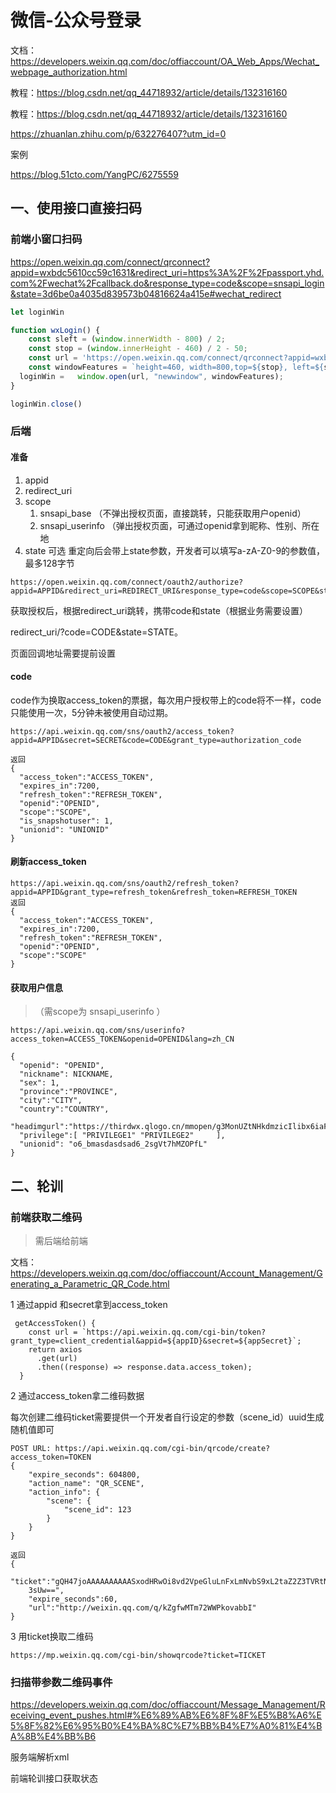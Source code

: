 # 微信-公众号登录

文档：https://developers.weixin.qq.com/doc/offiaccount/OA_Web_Apps/Wechat_webpage_authorization.html

教程：https://blog.csdn.net/qq_44718932/article/details/132316160

教程：https://blog.csdn.net/qq_44718932/article/details/132316160

https://zhuanlan.zhihu.com/p/632276407?utm_id=0

案例

https://blog.51cto.com/YangPC/6275559







## 一、使用接口直接扫码

### 前端小窗口扫码

https://open.weixin.qq.com/connect/qrconnect?appid=wxbdc5610cc59c1631&redirect_uri=https%3A%2F%2Fpassport.yhd.com%2Fwechat%2Fcallback.do&response_type=code&scope=snsapi_login&state=3d6be0a4035d839573b04816624a415e#wechat_redirect

```js
let loginWin

function wxLogin() {
    const sleft = (window.innerWidth - 800) / 2;
    const stop = (window.innerHeight - 460) / 2 - 50;
    const url = 'https://open.weixin.qq.com/connect/qrconnect?appid=wxbdc5610cc59c1631&redirect_uri=https%3A%2F%2Fpassport.yhd.com%2Fwechat%2Fcallback.do&response_type=code&scope=snsapi_login&state=3d6be0a4035d839573b04816624a415e#wechat_redirect'
    const windowFeatures = `height=460, width=800,top=${stop}, left=${sleft}, toolbar=no, menubar=no, scrollbars=no, resizable=no, location=no, status=no`
  loginWin =   window.open(url, "newwindow", windowFeatures);
}

loginWin.close()
```

### 后端

#### 准备

1. appid 
2. redirect_uri  
3. scope  
   1. snsapi_base （不弹出授权页面，直接跳转，只能获取用户openid）
   2. snsapi_userinfo （弹出授权页面，可通过openid拿到昵称、性别、所在地
4. state	可选	重定向后会带上state参数，开发者可以填写a-zA-Z0-9的参数值，最多128字节



```
https://open.weixin.qq.com/connect/oauth2/authorize?appid=APPID&redirect_uri=REDIRECT_URI&response_type=code&scope=SCOPE&state=STATE#wechat_redirect
```



获取授权后，根据redirect_uri跳转，携带code和state（根据业务需要设置）

 redirect_uri/?code=CODE&state=STATE。

页面回调地址需要提前设置



#### code

code作为换取access_token的票据，每次用户授权带上的code将不一样，code只能使用一次，5分钟未被使用自动过期。

```
https://api.weixin.qq.com/sns/oauth2/access_token?appid=APPID&secret=SECRET&code=CODE&grant_type=authorization_code

返回
{
  "access_token":"ACCESS_TOKEN",
  "expires_in":7200,
  "refresh_token":"REFRESH_TOKEN",
  "openid":"OPENID",
  "scope":"SCOPE",
  "is_snapshotuser": 1,
  "unionid": "UNIONID"
}
```

#### 刷新access_token

```
https://api.weixin.qq.com/sns/oauth2/refresh_token?appid=APPID&grant_type=refresh_token&refresh_token=REFRESH_TOKEN
返回
{ 
  "access_token":"ACCESS_TOKEN",
  "expires_in":7200,
  "refresh_token":"REFRESH_TOKEN",
  "openid":"OPENID",
  "scope":"SCOPE" 
}
```

#### 获取用户信息

> （需scope为 snsapi_userinfo ）

```\
https://api.weixin.qq.com/sns/userinfo?access_token=ACCESS_TOKEN&openid=OPENID&lang=zh_CN

{   
  "openid": "OPENID",
  "nickname": NICKNAME,
  "sex": 1,
  "province":"PROVINCE",
  "city":"CITY",
  "country":"COUNTRY",
  "headimgurl":"https://thirdwx.qlogo.cn/mmopen/g3MonUZtNHkdmzicIlibx6iaFqAc56vxLSUfpb6n5WKSYVY0ChQKkiaJSgQ1dZuTOgvLLrhJbERQQ4eMsv84eavHiaiceqxibJxCfHe/46",
  "privilege":[ "PRIVILEGE1" "PRIVILEGE2"     ],
  "unionid": "o6_bmasdasdsad6_2sgVt7hMZOPfL"
}
```



## 二、轮训

### 前端获取二维码

> 需后端给前端

文档：https://developers.weixin.qq.com/doc/offiaccount/Account_Management/Generating_a_Parametric_QR_Code.html

1 通过appid 和secret拿到access_token

```
 getAccessToken() {
    const url = `https://api.weixin.qq.com/cgi-bin/token?grant_type=client_credential&appid=${appID}&secret=${appSecret}`;
    return axios
      .get(url)
      .then((response) => response.data.access_token);
  }
```

2 通过access_token拿二维码数据

每次创建二维码ticket需要提供一个开发者自行设定的参数（scene_id）uuid生成随机值即可

```
POST URL: https://api.weixin.qq.com/cgi-bin/qrcode/create?access_token=TOKEN
{
    "expire_seconds": 604800,
    "action_name": "QR_SCENE", 
    "action_info": {
        "scene": {
            "scene_id": 123
        }
    }
} 

返回
{
    "ticket":"gQH47joAAAAAAAAAASxodHRwOi8vd2VpeGluLnFxLmNvbS9xL2taZ2Z3TVRtNzJXV1Brb3ZhYmJJAAIEZ23sUwMEmm
    3sUw==",
    "expire_seconds":60,
    "url":"http://weixin.qq.com/q/kZgfwMTm72WWPkovabbI"
}
```

3 用ticket换取二维码

```
https://mp.weixin.qq.com/cgi-bin/showqrcode?ticket=TICKET
```

### 扫描带参数二维码事件

https://developers.weixin.qq.com/doc/offiaccount/Message_Management/Receiving_event_pushes.html#%E6%89%AB%E6%8F%8F%E5%B8%A6%E5%8F%82%E6%95%B0%E4%BA%8C%E7%BB%B4%E7%A0%81%E4%BA%8B%E4%BB%B6

服务端解析xml

前端轮训接口获取状态